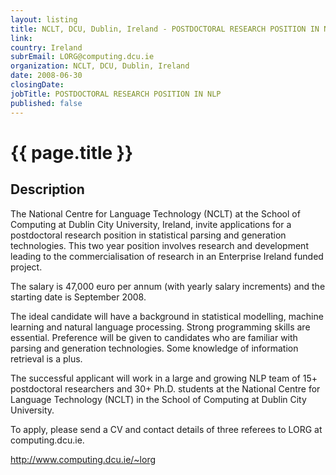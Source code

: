 ```yaml
---
layout: listing
title: NCLT, DCU, Dublin, Ireland - POSTDOCTORAL RESEARCH POSITION IN NLP
link:
country: Ireland
subrEmail: LORG@computing.dcu.ie
organization: NCLT, DCU, Dublin, Ireland 
date: 2008-06-30
closingDate: 
jobTitle: POSTDOCTORAL RESEARCH POSITION IN NLP
published: false
---
```



# {{ page.title }}

## Description



<p>The National Centre for Language Technology (NCLT) at the School of
Computing at Dublin City University, Ireland, invite applications for a
postdoctoral research position in statistical parsing and generation
technologies.  This two year position involves research and development
leading to the commercialisation of research in an Enterprise Ireland
funded project.
</p>
<p>

The salary is 47,000 euro per annum (with yearly salary increments)
and the starting date is September 2008.
</p>
<p>

The ideal candidate will have a background in statistical modelling,
machine learning and natural language processing.
Strong programming skills are essential.
Preference will be given to candidates who are familiar with parsing and
generation technologies.
Some knowledge of information retrieval is a plus.
</p>
<p>

The successful applicant will work in a large and growing NLP team of
15+ postdoctoral researchers and 30+ Ph.D. students at the National
Centre for Language Technology (NCLT) in the School of Computing at
Dublin City University.
</p>
<p>

To apply, please send a CV and contact details of three referees to LORG
at computing.dcu.ie.

http://www.computing.dcu.ie/~lorg
</p>
<p>
